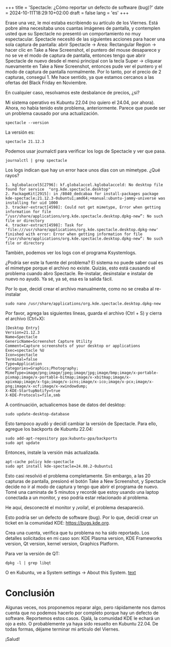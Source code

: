 +++
title = 'Spectacle: ¿Cómo reportar un defecto de software (bug)?'
date = 2024-10-11T18:29:10+02:00
draft = false
lang = 'es'
+++

Erase una vez, le moi estaba escribiendo su artículo de los Viernes. Está pobre alma necesitaba unos cuantas imágenes de pantalla, y contemplen usted que su Spectacle no presentó un comportamiento no muy espectacular. Spectacle necesitó de las siguientes acciones para hacer una sola captura de pantalla: abrir Spectacle -> Area: Rectangular Region -> hacer clic en Take a New Screenshot, el puntero del mouse desaparece y no se ve el modo de captura de pantalla, entonces tengo que abrir Spectacle de nuevo desde el menú principal con la tecla Super -> cliquear nuevamente en Take a New Screenshot, entonces pude ver el puntero y el modo de captura de pantalla normalmente. Por lo tanto, por el precio de 2 capturas, conseguí 1. Me hace sentido, ya que estamos cercanos a las ofertas del Black Friday en Noviembre.

En cualquier caso, resolvamos este desbalance de precios, ¿si?

Mi sistema operativo es Kubuntu 22.04 (no quiero el 24.04, por ahora). Ahora, no había tenido este problema, anteriormente. Parece que puede ser un problema causado por una actualización.
```
spectacle --version
```
La versión es:
```
spectacle 21.12.3
```
Podemos usar journalctl para verificar los logs de Spectacle y ver que pasa.

```
journalctl | grep spectacle
```
Los logs indican que hay un error hace unos días con un mimetype. ¿Qué rayos?
```
1. kglobalaccel5[2796]: kf.globalaccel.kglobalacceld: No desktop file found for service  "org.kde.spectacle.desktop"
2. PackageKit[2915]: in /8040_dedcabaa for install-packages package kde-spectacle;21.12.3-0ubuntu1;amd64;+manual:ubuntu-jammy-universe was installing for uid 1000
3. tracker-extract[4598]: Could not get mimetype, Error when getting information for file “/usr/share/applications/org.kde.spectacle.desktop.dpkg-new”: No such file or directory
4. tracker-extract[4598]: Task for 'file:///usr/share/applications/org.kde.spectacle.desktop.dpkg-new' finished with error: Error when getting information for file “/usr/share/applications/org.kde.spectacle.desktop.dpkg-new”: No such file or directory
```
También, podemos ver los logs con el programa Ksystemlogs.

¿Podría ser este la fuente del problema? El sistema no puede saber cual es el mimetype porque el archivo no existe. Quizás, esto está causando el problema cuando abro Spectacle. Re-instalar, desinstalar e instalar de nuevo no ayudó. Ya sé, ya sé, esa es la salida fácil.

Por lo que, decidí crear el archivo manualmente, como no se creaba al re-instalar
```
sudo nano /usr/share/applications/org.kde.spectacle.desktop.dpkg-new
```
Por favor, agrega las siguientes líneas, guarda el archivo (Ctrl + S) y cierra el archivo (Ctrl+X):
```
[Desktop Entry]
Version=21.12.3
Name=Spectacle
GenericName=Screenshot Capture Utility
Comment=Capture screenshots of your desktop or applications
Exec=spectacle %U
Icon=spectacle
Terminal=false
Type=Application
Categories=Graphics;Photography;
MimeType=image/png;image/jpeg;image/jpg;image/bmp;image/x-portable-pixmap;image/x-portable-bitmap;image/x-xbitmap;image/x-xpixmap;image/x-tga;image/x-icns;image/x-ico;image/x-pcx;image/x-png;image/x-xcf;image/x-xwindowdump;
X-KDE-StartupNotify=true
X-KDE-Protocols=file,smb
```
A continuación, actualicemos base de datos del desktop:
```
sudo update-desktop-database
```
Esto tampoco ayudó y decidí cambiar la versión de Spectacle. Para ello, agregue los backports de Kubuntu 22.04:
```
sudo add-apt-repository ppa:kubuntu-ppa/backports
sudo apt update
```
Entonces, instale la versión más actualizada.
```
apt-cache policy kde-spectacle
sudo apt install kde-spectacle=24.08.2-0ubuntu1
```
Esto casi resolvió el problema completamente. Sin embargo, a las 20 capturas de pantalla, presionó el botón Take a New Screenshot, y Spectacle decide no ir al modo de captura y tengo que abrir el programa de nuevo. Tomé una caminata de 5 minutos y recordé que estoy usando una laptop conectada a un monitor, y eso podría estar relacionado al problema.

He aquí, desconecté el monitor y ¡voila!, el problema desapareció.

Esto podría ser un defecto de software (bug). Por lo que, decidí crear un ticket en la comunidad KDE: https://bugs.kde.org.

Crea una cuenta, verifica que tu problema no ha sido reportado. Los detalles solicitados en mi caso son: KDE Plasma version, KDE Frameworks version, Qt version, kernel version, Graphics Platform. 

Para ver la versión de QT:
```
dpkg -l | grep libqt
```

O en Kubuntu, ve a System settings -> About this System.
[text](../../../static/img/about_this_system_spectacle_bug)

# Conclusión
Algunas veces, nos proponemos reparar algo, pero rápidamente nos damos cuenta que no podemos hacerlo por completo porque hay un defecto de software. Reportemos estos casos. Ojalá, la comunidad KDE le echará un ojo a esto. O probablemente ya haya sido resuelto en Kubuntu 22.04. De todas formas, déjame terminar mi artículo del Viernes.

¡Salud!
